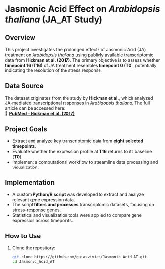 # Jasmonic Acid Effect on *Arabidopsis thaliana* (JA_AT Study)

## Overview
This project investigates the prolonged effects of Jasmonic Acid (JA) treatment on *Arabidopsis thaliana* using publicly available transcriptomic data from **Hickman et al. (2017)**. The primary objective is to assess whether **timepoint 16 (T16)** of JA treatment resembles **timepoint 0 (T0)**, potentially indicating the resolution of the stress response.

## Data Source
The dataset originates from the study by **Hickman et al.**, which analyzed JA-mediated transcriptional responses in *Arabidopsis thaliana*. The full article can be accessed here:  
🔗 **[PubMed - Hickman et al. (2017)](https://pubmed.ncbi.nlm.nih.gov/28827376/)**

## Project Goals
- Extract and analyze key transcriptomic data from **eight selected timepoints**.
- Evaluate whether the expression profile at **T16** returns to its baseline (**T0**).
- Implement a computational workflow to streamline data processing and visualization.

## Implementation
- A custom **Python/R script** was developed to extract and analyze relevant gene expression data.
- The script **filters and processes** transcriptomic datasets, focusing on stress-response genes.
- Statistical and visualization tools were applied to compare gene expression across timepoints.

## How to Use
1. Clone the repository:
   ```bash
   git clone https://github.com/guiasvivien/Jasmonic_Acid_AT.git
   cd Jasmonic_Acid_AT
